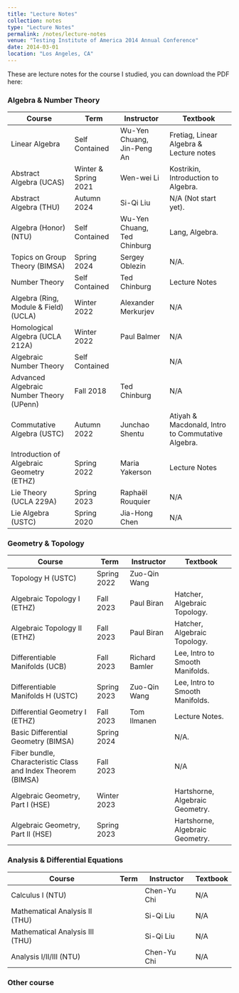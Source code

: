```yaml
---
title: "Lecture Notes"
collection: notes
type: "Lecture Notes"
permalink: /notes/lecture-notes
venue: "Testing Institute of America 2014 Annual Conference"
date: 2014-03-01
location: "Los Angeles, CA"
---
```


These are lecture notes for the course I studied, you can download the PDF here:

### Algebra & Number Theory

| Course                                    | Term                            | Instructor               | Textbook                                      |
|-------------------------------------------|---------------------------------|--------------------------|-----------------------------------------------|
| Linear Algebra                            | Self Contained                  | Wu-Yen Chuang, Jin-Peng An  | Fretiag, Linear Algebra & Lecture notes    |
| Abstract Algebra (UCAS)                   | Winter & Spring 2021            | Wen-wei Li               | Kostrikin, Introduction to Algebra.           |
| Abstract Algebra (THU)                    | Autumn 2024                     | Si-Qi Liu                | N/A (Not start yet).                          |
| Algebra (Honor) (NTU)                     | Self Contained                  | Wu-Yen Chuang, Ted Chinburg        | Lang, Algebra.                      |
| Topics on Group Theory (BIMSA)            | Spring 2024                     | Sergey Oblezin           | N/A.                                          |
| Number Theory                             | Self Contained                  | Ted Chinburg             | Lecture Notes                                 |
| Algebra (Ring, Module & Field) (UCLA)     | Winter 2022                     | Alexander Merkurjev      | N/A                                           |
| Homological Algebra (UCLA 212A)           | Winter 2022                     | Paul Balmer              | N/A                                           |
| Algebraic Number Theory                   | Self Contained                  |                          | N/A                                           |
| Advanced Algebraic Number Theory (UPenn)  | Fall 2018                       | Ted Chinburg             | N/A                                           |
| Commutative Algebra (USTC)                | Autumn 2022                     |  Junchao Shentu          | Atiyah & Macdonald, Intro to Commutative Algebra. |
| Introduction of Algebraic Geometry (ETHZ) | Spring 2022                     |  Maria Yakerson          | Lecture Notes                                 |
| Lie Theory (UCLA 229A)                    | Spring 2023                     | Raphaël Rouquier         | N/A                                           |
| Lie Algebra (USTC)                        | Spring 2020                     | Jia-Hong Chen            | N/A                                           |

### Geometry & Topology

| Course                                    | Term                            | Instructor               | Textbook                             |
|-------------------------------------------|---------------------------------|--------------------------|--------------------------------------|
| Topology H (USTC)                         | Spring 2022                     |  Zuo-Qin Wang            |                 |
| Algebraic Topology I (ETHZ)               | Fall 2023                       |   Paul Biran             | Hatcher, Algebraic Topology.                |
| Algebraic Topology II (ETHZ)              | Fall 2023                       |    Paul Biran            | Hatcher, Algebraic Topology.                |
| Differentiable Manifolds (UCB)            | Fall 2023                       | Richard Bamler           | Lee, Intro to Smooth Manifolds.      |
| Differentiable Manifolds H (USTC)         | Spring 2023                     | Zuo-Qin Wang             | Lee, Intro to Smooth Manifolds.      |
| Differential Geometry I (ETHZ)            | Fall 2023                       | Tom Ilmanen              | Lecture Notes.         |
| Basic Differential Geometry (BIMSA)       | Spring 2024                     |                          | N/A.              |
| Fiber bundle, Characteristic Class and Index Theorem (BIMSA) | Fall 2023    |                          | N/A                                  |
| Algebraic Geometry, Part I (HSE)          | Winter 2023                     |                          | Hartshorne, Algebraic Geometry.               |
| Algebraic Geometry, Part II (HSE)         | Spring 2023                     |                          | Hartshorne, Algebraic Geometry.               |

### Analysis & Differential Equations

| Course                 | Term         | Instructor       | Textbook      |
|------------------------|--------------|------------------|---------------|
| Calculus I (NTU) |  | Chen-Yu Chi     | N/A           |
| Mathematical Analysis II (THU) |  | Si-Qi Liu     | N/A           |
| Mathematical Analysis III (THU) |  | Si-Qi Liu     | N/A           |
| Analysis I/II/III (NTU) |  | Chen-Yu Chi     | N/A           |

### Other course